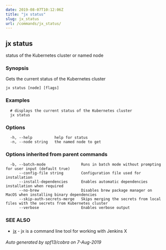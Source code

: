 ```yaml
---
date: 2019-08-07T10:12:06Z
title: "jx status"
slug: jx_status
url: /commands/jx_status/
---
```

## jx status

status of the Kubernetes cluster or named node

### Synopsis

Gets the current status of the Kubernetes cluster

```
jx status [node] [flags]
```

### Examples

```
  # displays the current status of the Kubernetes cluster
  jx status
```

### Options

```
  -h, --help          help for status
  -n, --node string   the named node to get 
```

### Options inherited from parent commands

```
  -b, --batch-mode                Runs in batch mode without prompting for user input (default true)
      --config-file string        Configuration file used for installation
      --install-dependencies      Enables automatic dependencies installation when required
      --no-brew                   Disables brew package manager on MacOS when installing binary dependencies
      --skip-auth-secrets-merge   Skips merging the secrets from local files with the secrets from Kubernetes cluster
      --verbose                   Enables verbose output
```

### SEE ALSO

* [jx](/commands/jx/)	 - jx is a command line tool for working with Jenkins X

###### Auto generated by spf13/cobra on 7-Aug-2019
